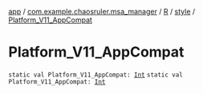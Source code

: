 [app](../../../index.md) / [com.example.chaosruler.msa_manager](../../index.md) / [R](../index.md) / [style](index.md) / [Platform_V11_AppCompat](.)

# Platform_V11_AppCompat

`static val Platform_V11_AppCompat: `[`Int`](https://kotlinlang.org/api/latest/jvm/stdlib/kotlin/-int/index.html)
`static val Platform_V11_AppCompat: `[`Int`](https://kotlinlang.org/api/latest/jvm/stdlib/kotlin/-int/index.html)